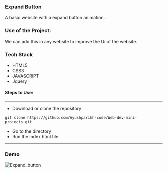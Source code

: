 ### Expand Button 
A basic website with a expand button animation .

### Use of the Project:
We can add this in any website to improve the Ui of the website.

### Tech Stack
* HTML5
* CSS3
* JAVASCRIPT
* Jquery

#### Steps to Use:

---

- Download or clone the repository

```
git clone https://github.com/Ayushparikh-code/Web-dev-mini-projects.git
```

- Go to the directory
- Run the index.html file

---

### Demo

![Expand_button](https://user-images.githubusercontent.com/69195262/125172044-01d5bb00-e1d5-11eb-9960-8118bcf46301.gif)
